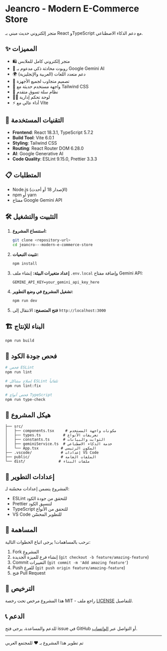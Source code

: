 # Jeancro - Modern E-Commerce Store

متجر إلكتروني حديث مبني بـ React وTypeScript مع دعم الذكاء الاصطناعي.

## ✨ المميزات

- 🛍️ متجر إلكتروني كامل للملابس
- 🤖 روبوت محادثة ذكي مدعوم بـ Google Gemini AI
- 🌍 دعم متعدد اللغات (العربية والإنجليزية)
- 📱 تصميم متجاوب لجميع الأجهزة
- 🎨 واجهة مستخدم حديثة مع Tailwind CSS
- 🛒 نظام سلة تسوق متقدم
- 👨‍💼 لوحة تحكم إدارية
- ⚡ أداء عالي مع Vite

## 🚀 التقنيات المستخدمة

- **Frontend**: React 18.3.1, TypeScript 5.7.2
- **Build Tool**: Vite 6.0.1
- **Styling**: Tailwind CSS
- **Routing**: React Router DOM 6.28.0
- **AI**: Google Generative AI
- **Code Quality**: ESLint 9.15.0, Prettier 3.3.3

## 📋 المتطلبات

- Node.js (الإصدار 18 أو أحدث)
- npm أو yarn
- مفتاح Google Gemini API

## 🛠️ التثبيت والتشغيل

1. **استنساخ المشروع:**

   ```bash
   git clone <repository-url>
   cd jeancro---modern-e-commerce-store
   ```

2. **تثبيت التبعيات:**

   ```bash
   npm install
   ```

3. **إعداد متغيرات البيئة:**
   إنشاء ملف `.env.local` وإضافة مفتاح Gemini API:

   ```
   GEMINI_API_KEY=your_gemini_api_key_here
   ```

4. **تشغيل المشروع في وضع التطوير:**

   ```bash
   npm run dev
   ```

5. **فتح المتصفح:**
   الانتقال إلى `http://localhost:3000`

## 🏗️ البناء للإنتاج

```bash
npm run build
```

## 🧹 فحص جودة الكود

```bash
# فحص ESLint
npm run lint

# إصلاح مشاكل ESLint تلقائياً
npm run lint:fix

# فحص أنواع TypeScript
npm run type-check
```

## 📁 هيكل المشروع

```
├── src/
│   ├── components.tsx     # مكونات واجهة المستخدم
│   ├── types.ts          # تعريفات الأنواع
│   ├── constants.ts      # الثوابت والبيانات
│   ├── geminiService.ts  # خدمة الذكاء الاصطناعي
│   └── App.tsx          # المكون الرئيسي
├── .vscode/             # إعدادات VS Code
├── public/              # الملفات العامة
└── dist/               # ملفات البناء
```

## 🔧 إعدادات التطوير

المشروع يتضمن إعدادات محسّنة لـ:

- ESLint للتحقق من جودة الكود
- Prettier لتنسيق الكود
- TypeScript للتحقق من الأنواع
- VS Code للتطوير المحسّن

## 🤝 المساهمة

نرحب بالمساهمات! يرجى اتباع الخطوات التالية:

1. Fork المشروع
2. إنشاء فرع للميزة الجديدة (`git checkout -b feature/amazing-feature`)
3. Commit التغييرات (`git commit -m 'Add amazing feature'`)
4. Push للفرع (`git push origin feature/amazing-feature`)
5. فتح Pull Request

## 📝 الترخيص

هذا المشروع مرخص تحت رخصة MIT - راجع ملف [LICENSE](LICENSE) للتفاصيل.

## 📞 الدعم

للدعم والمساعدة، يرجى فتح issue في GitHub أو التواصل عبر [الواتساب](https://wa.me/+1234567890).

---

تم تطوير هذا المشروع بـ ❤️ للمجتمع العربي
